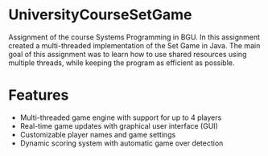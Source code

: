 # UniversityCourseSetGame
Assignment of the course Systems Programming in BGU.
In this assignment created a multi-threaded implementation of the Set Game in Java.
The main goal of this assignment was to learn how to use shared resources using multiple threads, while keeping the program as efficient as possible.

# Features
- Multi-threaded game engine with support for up to 4 players
- Real-time game updates with graphical user interface (GUI)
- Customizable player names and game settings
- Dynamic scoring system with automatic game over detection

